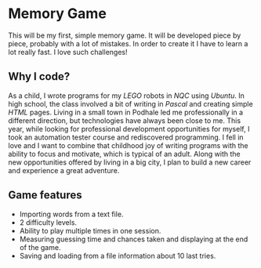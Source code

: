 # Memory Game

This will be my first, simple memory game. It will be developed piece by piece, probably with a lot of mistakes. In order to create it I have to learn a lot really fast. I love such challenges!

## Why I code?
As a child, I wrote programs for my *LEGO* robots in *NQC* using *Ubuntu*. In high school, the class involved a bit of writing in *Pascal* and creating simple *HTML* pages. Living in a small town in Podhale led me professionally in a different direction, but technologies have always been close to me. This year, while looking for professional development opportunities for myself, I took an automation tester course and rediscovered programming. I fell in love and I want to combine that childhood joy of writing programs with the ability to focus and motivate, which is typical of an adult. Along with the new opportunities offered by living in a big city, I plan to build a new career and experience a great adventure.

## Game features
* Importing words from a text file.
* 2 difficulty levels.
* Ability to play multiple times in one session.
* Measuring guessing time and chances taken and displaying at the end of the game.
* Saving and loading from a file information about 10 last tries.